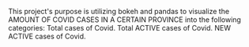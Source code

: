 This project's purpose is utilizing bokeh and pandas to visualize the AMOUNT OF COVID CASES IN A CERTAIN PROVINCE into the following categories:
Total cases of Covid.
Total ACTIVE cases of Covid.
NEW ACTIVE cases of Covid.
